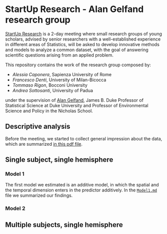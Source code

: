# StartUp Research - Alan Gelfand research group

[StartUp Research](http://www.congressi.unisi.it/startupresearch/) is a 2-day meeting where small research groups of young scholars, advised by senior researchers with a well-established experience in different areas of Statistics, will be asked to develop innovative methods and models to analyze a common dataset, with the goal of answering scientific questions arising from an applied problem. 

This repository contains the work of the research group composed by:

* *Alessia Caponera*, Sapienza University of Rome
* *Francesco Denti*, University of Milan-Bicocca
* *Tommaso Rigon*, Bocconi University
* *Andrea Sottosanti*, University of Padua

under the supervision of [Alan Gelfand](http://www2.stat.duke.edu/~alan/), James B. Duke Professor of Statistical Science at Duke University and Professor of Environmental Science and Policy in the Nicholas School. 

## Descriptive analysis

Before the meeting, we started to collect general impression about the data, which are summarized [in this pdf file](https://github.com/tommasorigon/StartUpResearch/blob/master/Descriptive_Analysis.pdf).

## Single subject, single hemisphere

### Model 1

The first model we estimated is an additive model, in which the spatial and the temporal dimension enters in the predictor additively. In the [`Model1.md`](https://github.com/tommasorigon/StartUpResearch/blob/master/Models/Model1.md) file we summarized our findings.

### Model 2

## Multiple subjects, single hemisphere
